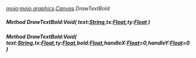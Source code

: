 _[mojo](../../modules/mojo/mojo-module.md):[mojo.graphics](../../modules/mojo/mojo-graphics.md).[Canvas](../../modules/mojo/mojo-graphics-canvas.md).DrawTextBold_
##### Method DrawTextBold:Void( text:[String](../../modules/wonkey/wonkey-types-string.md),tx:[Float](../../modules/wonkey/wonkey-types-float.md),ty:[Float](../../modules/wonkey/wonkey-types-float.md) )
##### Method DrawTextBold:Void( text:[String](../../modules/wonkey/wonkey-types-string.md),tx:[Float](../../modules/wonkey/wonkey-types-float.md),ty:[Float](../../modules/wonkey/wonkey-types-float.md),bold:[Float](../../modules/wonkey/wonkey-types-float.md),handleX:[Float](../../modules/wonkey/wonkey-types-float.md)=0,handleY:[Float](../../modules/wonkey/wonkey-types-float.md)=0 )

